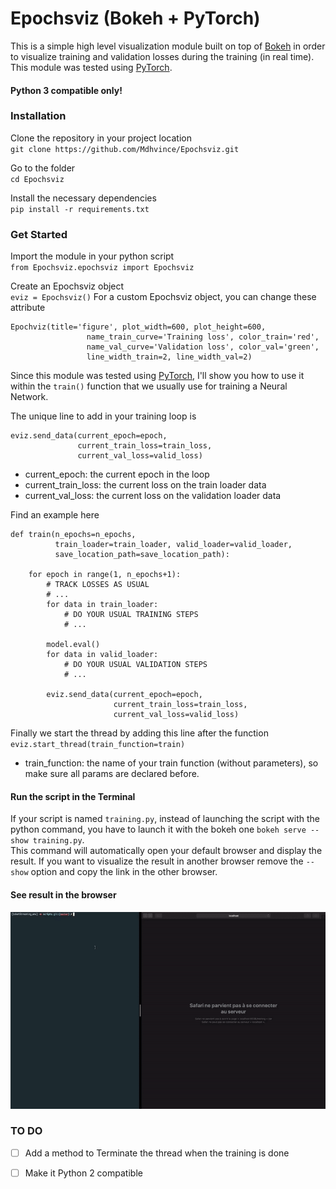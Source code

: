 # Epochsviz (Bokeh + PyTorch)

This is a simple high level visualization module built on top of <a href="https://bokeh.pydata.org/en/latest/">Bokeh</a> in order to visualize training and validation losses during the training (in real time).
This module was tested using <a href="https://pytorch.org">PyTorch</a>.

#### Python 3 compatible only!

### Installation
Clone the repository in your project location  
`git clone https://github.com/Mdhvince/Epochsviz.git`  

Go to the folder  
`cd Epochsviz`  

Install the necessary dependencies  
`pip install -r requirements.txt`  

### Get Started
Import the module in your python script  
`from Epochsviz.epochsviz import Epochsviz`

Create an Epochsviz object  
`eviz = Epochsviz()`
For a custom Epochsviz object, you can change these attribute  
```
Epochviz(title='figure', plot_width=600, plot_height=600,
                 name_train_curve='Training loss', color_train='red',
                 name_val_curve='Validation loss', color_val='green',
                 line_width_train=2, line_width_val=2)
```

Since this module was tested using <a href="https://pytorch.org">PyTorch</a>, I'll show you how to use it within the `train()` function that we usually use for training a Neural Network.  

The unique line to add in your training loop is  
```
eviz.send_data(current_epoch=epoch,
			   current_train_loss=train_loss,
			   current_val_loss=valid_loss)
```
- current_epoch: the current epoch in the loop
- current_train_loss: the current loss on the train loader data
- current_val_loss: the current loss on the validation loader data
  
Find an example here  
```
def train(n_epochs=n_epochs,
          train_loader=train_loader, valid_loader=valid_loader,
          save_location_path=save_location_path):

    for epoch in range(1, n_epochs+1):
        # TRACK LOSSES AS USUAL
        # ...
        for data in train_loader:
            # DO YOUR USUAL TRAINING STEPS
            # ...
        
        model.eval()
        for data in valid_loader:
        	# DO YOUR USUAL VALIDATION STEPS
        	# ...

        eviz.send_data(current_epoch=epoch,
                       current_train_loss=train_loss,
                       current_val_loss=valid_loss)
```
Finally we start the thread by adding this line after the function  
`eviz.start_thread(train_function=train)`  

- train_function: the name of your train function (without parameters), so make sure all params are declared before.

#### Run the script in the Terminal
If your script is named `training.py`, instead of launching the script with the python command, you have to launch it with the bokeh one `bokeh serve --show training.py`.  
This command will automatically open your default browser and display the result. If you want to visualize the result in another browser remove the `--show` option and copy the link in the other browser.

#### See result in the browser
<img src="gif/videoloss.gif">

### TO DO
- [ ] Add a method to Terminate the thread when the training is done
- [ ] Make it Python 2 compatible


